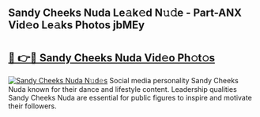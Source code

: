 ## Sandy Cheeks Nuda Le𝚊k𝚎d N𝚞𝚍e - Part-ANX Vid𝚎o Le𝚊ks Photos jbMEy

# <h2><a href="http://fbc3y35.evod.top/?m=Sandy+Cheeks+Nuda">🔗 👉🔴 Sandy Cheeks Nuda Vid𝚎o Ph𝚘t𝚘s</a></h2>

[![Sandy Cheeks Nuda N𝚞d𝚎s](https://i.imgur.com/8V9OHl7.gif)](http://fbc3y35.evod.top/?m=Sandy+Cheeks+Nuda)
Social media personality Sandy Cheeks Nuda known for their dance and lifestyle content. Leadership qualities Sandy Cheeks Nuda are essential for public figures to inspire and motivate their followers. 
